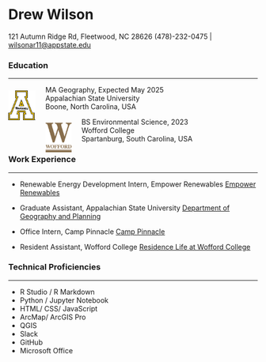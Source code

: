 # Drew Wilson

121 Autumn Ridge Rd, Fleetwood, NC 28626
(478)-232-0475 | wilsonar11@appstate.edu


### Education
---
 <img src="app-state-block-a-logo-600px.png" height=60 style='float: left; padding: 10px 20px 0px 0px'/>
 
<p>
MA Geography, Expected May 2025 
<br/>
Appalachian State University 
<br/>
Boone, North Carolina, USA
<p/>

<img src="Wofford_Monogram.png" height=60 
style='float: left; padding: 10px 20px 0px 0px' />

<p>
BS Environmental Science, 2023
<br/>
Wofford College
<br/>
Spartanburg, South Carolina, USA
<p/>

### Work Experience
---
- Renewable Energy Development Intern, Empower Renewables
[Empower Renewables](https://www.empowerrenewables.ie/)

- Graduate Assistant, Appalachian State University
[Department of Geography and Planning](http://www.geo.appstate.edu)

- Office Intern, Camp Pinnacle
[Camp Pinnacle](http://camppinnacle.com)

- Resident Assistant, Wofford College
[Residence Life at Wofford College](https://www.wofford.edu/student-experiences/residence-life)

### Technical Proficiencies
---

- R Studio / R Markdown
- Python / Jupyter Notebook
- HTML/ CSS/ JavaScript
- ArcMap/ ArcGIS Pro
- QGIS
- Slack
- GitHub
- Microsoft Office
